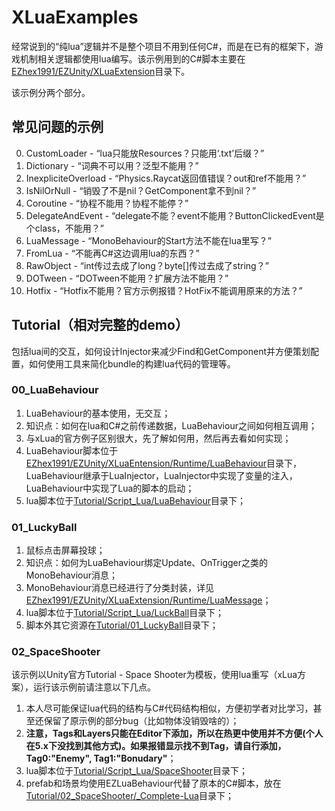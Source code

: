 # XLuaExamples

经常说到的“纯lua”逻辑并不是整个项目不用到任何C#，而是在已有的框架下，游戏机制相关逻辑都使用lua编写。该示例用到的C#脚本主要在[EZhex1991/EZUnity/XLuaExtension](../EZhex1991/EZUnity/XLuaExtension)目录下。

该示例分两个部分。

## 常见问题的示例

0. CustomLoader - “lua只能放Resources？只能用‘.txt’后缀？”
0. Dictionary - “词典不可以用？泛型不能用？”
0. InexpliciteOverload - “Physics.Raycat返回值错误？out和ref不能用？”
0. IsNilOrNull - “销毁了不是nil？GetComponent拿不到nil？”
0. Coroutine - “协程不能用？协程不能停？”
0. DelegateAndEvent - “delegate不能？event不能用？ButtonClickedEvent是个class，不能用？”
0. LuaMessage - “MonoBehaviour的Start方法不能在lua里写？”
0. FromLua - “不能再C#这边调用lua的东西？”
0. RawObject - “int传过去成了long？byte[]传过去成了string？”
0. DOTween - “DOTween不能用？扩展方法不能用？”
0. Hotfix - “Hotfix不能用？官方示例报错？HotFix不能调用原来的方法？”

## Tutorial（相对完整的demo）

包括lua间的交互，如何设计Injector来减少Find和GetComponent并方便策划配置，如何使用工具来简化bundle的构建lua代码的管理等。

### 00_LuaBehaviour

1. LuaBehaviour的基本使用，无交互；
1. 知识点：如何在lua和C#之前传递数据，LuaBehaviour之间如何相互调用；
1. 与xLua的官方例子区别很大，先了解如何用，然后再去看如何实现；
1. LuaBehaviour脚本位于[EZhex1991/EZUnity/XLuaEntension/Runtime/LuaBehaviour](../EZhex1991/EZUnity/XLuaExtension/Runtime/LuaBehaviour)目录下，LuaBehaviour继承于LuaInjector，LuaInjector中实现了变量的注入，LuaBehaviour中实现了Lua的脚本的启动；
1. lua脚本位于[Tutorial/Script_Lua/LuaBehaviour](Tutorial/Script_Lua/LuaBehaviour)目录下；

### 01_LuckyBall

1. 鼠标点击屏幕投球；
1. 知识点：如何为LuaBehaviour绑定Update、OnTrigger之类的MonoBehaviour消息；
1. MonoBehaviour消息已经进行了分类封装，详见[EZhex1991/EZUnity/XLuaExtension/Runtime/LuaMessage](../EZhex1991/EZUnity/XLuaExtension/Runtime/LuaMessage)；
1. lua脚本位于[Tutorial/Script_Lua/LuckBall](Tutorial/Script_Lua/LuckyBall)目录下；
1. 脚本外其它资源在[Tutorial/01_LuckyBall](Tutorial/01_LuckyBall)目录下；

### 02_SpaceShooter

该示例以Unity官方Tutorial - Space Shooter为模板，使用lua重写（xLua方案），运行该示例前请注意以下几点。

1. 本人尽可能保证lua代码的结构与C#代码结构相似，方便初学者对比学习，甚至还保留了原示例的部分bug（比如物体没销毁啥的）；
1. **注意，Tags和Layers只能在Editor下添加，所以在热更中使用并不方便(个人在5.x下没找到其他方式)。如果报错显示找不到Tag，请自行添加，Tag0:"Enemy", Tag1:"Bonudary"**；
1. lua脚本位于[Tutorial/Script_Lua/SpaceShooter](Tutorial/Script_Lua/SpaceShooter)目录下；
1. prefab和场景均使用EZLuaBehaviour代替了原本的C#脚本，放在[Tutorial/02_SpaceShooter/_Complete-Lua](Tutorial/02_SpaceShooter/_Complete-Lua)目录下；

